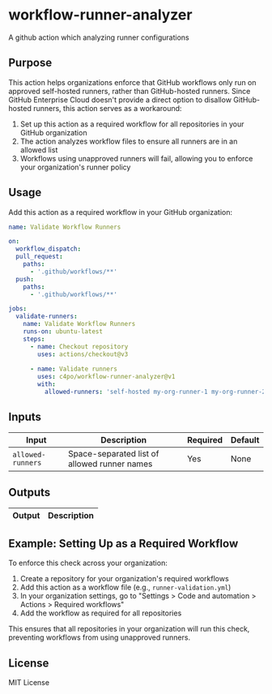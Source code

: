 # workflow-runner-analyzer
A github action which analyzing runner configurations

## Purpose

This action helps organizations enforce that GitHub workflows only run on approved self-hosted runners, rather than GitHub-hosted runners. Since GitHub Enterprise Cloud doesn't provide a direct option to disallow GitHub-hosted runners, this action serves as a workaround:

1. Set up this action as a required workflow for all repositories in your GitHub organization
2. The action analyzes workflow files to ensure all runners are in an allowed list
3. Workflows using unapproved runners will fail, allowing you to enforce your organization's runner policy

## Usage

Add this action as a required workflow in your GitHub organization:

```yaml
name: Validate Workflow Runners

on:
  workflow_dispatch:
  pull_request:
    paths:
      - '.github/workflows/**'
  push:
    paths:
      - '.github/workflows/**'

jobs:
  validate-runners:
    name: Validate Workflow Runners
    runs-on: ubuntu-latest
    steps:
      - name: Checkout repository
        uses: actions/checkout@v3
        
      - name: Validate runners
        uses: c4po/workflow-runner-analyzer@v1
        with:
          allowed-runners: 'self-hosted my-org-runner-1 my-org-runner-2'
```

## Inputs

| Input | Description | Required | Default |
|-------|-------------|----------|---------|
| `allowed-runners` | Space-separated list of allowed runner names | Yes | None |

## Outputs

| Output | Description |
|--------|-------------|

## Example: Setting Up as a Required Workflow

To enforce this check across your organization:

1. Create a repository for your organization's required workflows
2. Add this action as a workflow file (e.g., `runner-validation.yml`)
3. In your organization settings, go to "Settings > Code and automation > Actions > Required workflows"
4. Add the workflow as required for all repositories

This ensures that all repositories in your organization will run this check, preventing workflows from using unapproved runners.

## License

MIT License
